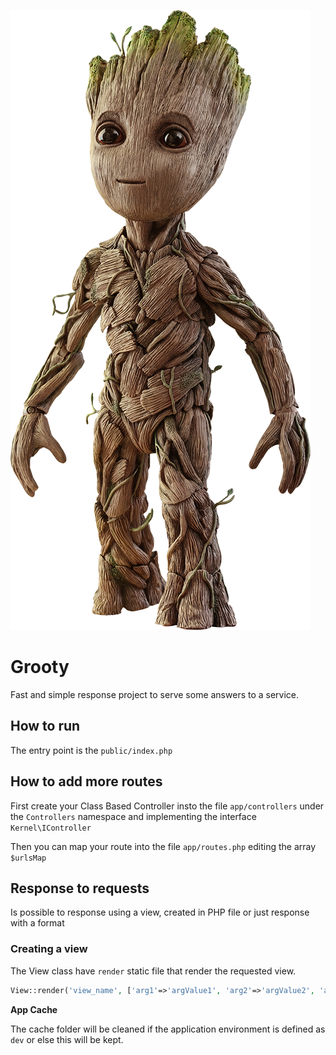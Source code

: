 ![Groot](/docs/grooty.png)

# Grooty

Fast and simple response project to serve some answers to a service.

## How to run

The entry point is the `public/index.php`

## How to add more routes

First create your Class Based Controller insto the file `app/controllers` under the `Controllers` namespace and implementing the interface `Kernel\IController`

Then you can map your route into the file `app/routes.php` editing the array `$urlsMap`

## Response to requests
Is possible to response using a view, created in PHP file or just response with a format

### Creating a view

The View class have `render` static file that render the requested view.

```php
View::render('view_name', ['arg1'=>'argValue1', 'arg2'=>'argValue2', 'argN'=>'argValueN']);
```

**App Cache**

The cache folder will be cleaned if the application environment is defined as `dev` or else this will be kept.